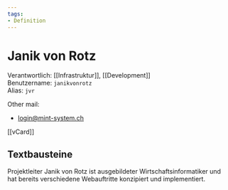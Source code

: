 ```yaml
---
tags:
- Definition
---
```

# Janik von Rotz
Verantwortlich: [[Infrastruktur]], [[Development]]  
Benutzername: `janikvonrotz`  
Alias: `jvr`

Other mail:
* login@mint-system.ch

[[vCard]]

## Textbausteine

Projektleiter Janik von Rotz ist ausgebildeter Wirtschaftsinformatiker und hat bereits verschiedene Webauftritte konzipiert und implementiert. 